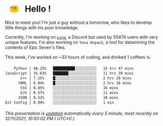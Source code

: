 <h1>   <img src="./spoink.gif" style="vertical-align:middle;" width="30px">   Hello ! </h1>

Nice to meet you! I'm just a guy without a tomorrow, who likes to develop little things with his poor knowledge.

Currently, I'm working on <a href='https://github.com/Asgarrrr/Luna'>`Luna`</a>, a Discord bot used by 55474 users with very unique features. I'm also working on `Yuna Unpack`, a tool for datamining the contents of Epic Seven's files.

This week, I've worked on ~33 hours of coding, and drinked 1 coffees ☕.

```
    Python │ 48.25%   ██████████░░░░░░░░░░   15 hrs 47 mins
JavaScript │ 35.63%   ███████░░░░░░░░░░░░░   11 hrs 39 mins
       C++ │ 7.15%    █░░░░░░░░░░░░░░░░░░░   2 hrs 20 mins
      YAML │ 6.94%    █░░░░░░░░░░░░░░░░░░░   2 hrs 16 mins
       CSS │ 0.85%    ░░░░░░░░░░░░░░░░░░░░   16 mins
       EJS │ 0.57%    ░░░░░░░░░░░░░░░░░░░░   11 mins
      JSON │ 0.52%    ░░░░░░░░░░░░░░░░░░░░   10 mins
Git Config │ 0.09%    ░░░░░░░░░░░░░░░░░░░░   1 min
```

###### This presentation is [updated](https://github.com/Asgarrrr) automatically every 5 minute, most recently on 12/11/2021, 10:50:02 PM ( UTC±0 ).